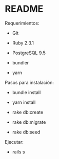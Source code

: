 # README

Requerimientos:

* Git

* Ruby 2.3.1

* PostgreSQL 9.5

* bundler

* yarn

Pasos para instalación:

* bundle install

* yarn install

* rake db:create

* rake db:migrate

* rake db:seed

Ejecutar:

* rails s

